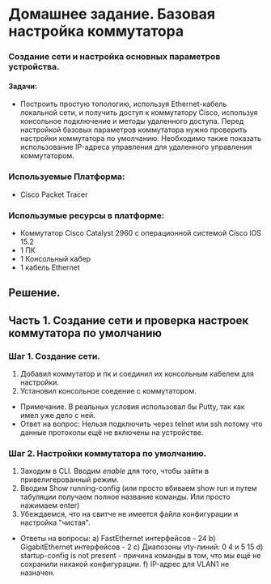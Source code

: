 # Домашнее задание. Базовая настройка коммутатора
### Создание сети и настройка основных параметров устройства.
 #### Задачи:
 - Построить простую топологию, используя Ethernet-кабель локальной сети, и получить доступ к коммутатору Cisco, используя консольное подключение и методы удаленного доступа. Перед настройкой базовых параметров коммутатора нужно проверить настройки коммутатора по умолчанию. Необходимо также показать использование IP-адреса управления для удаленного управления коммутатором.
 ### Используемые Платформа:
  - Cisco Packet Tracer
 ### Использумые ресурсы в платформе:
  - Коммутатор Cisco Catalyst 2960 с операционной системой Cisco lOS 15.2
  - 1 ПК 
  - 1 Консольный кабер
  - 1 кабель Ethernet
  
  ## Решение. 
  ## Часть 1. Создание сети и проверка настроек коммутатора по умолчанию
  ### Шаг 1. Создание сети.
  1. Добавил коммутатор и пк и соединил их консольным кабелем для настройки.
  2. Установил консольное соедение с коммутатором. 
   - Примечание. В реальных условия использовал бы Putty, так как имел уже дело с ней. 
   - Ответ на вопрос: Нельзя подключить через telnet или ssh потому что данные протоколы ещё не включены на устройстве. 
  
  ### Шаг 2. Настройки коммутатора по умолчанию.
   1. Заходим в CLI. Вводим *enable* для того, чтобы зайти в привелигерованный режим. 
   2. Вводим Show running-config (или просто вбиваем show run и путем табуляции получаем полное название команды. Или просто нажимаем enter)
   3. Убеждаемся, что на свитче не имеется файла конфигурации и настройка "чистая". 
   - Ответы на вопросы:
   а) FastEthernet интерфейсов - 24
   b) GigabitEthernet интерфейсов - 2 
   c) Диапозоны vty-линий: 0 4 и 5 15
   d) startup-config is not present - причина команды в том, что мы ещё не сохранили никакой конфигурации. 
   f) IP-адрес для VLAN1 не назначен.
  
